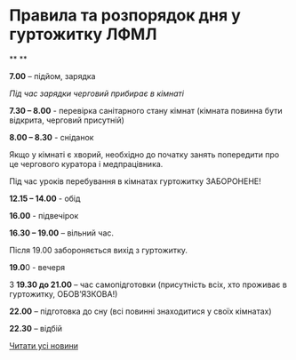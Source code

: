 # Правила та розпорядок дня у гуртожитку ЛФМЛ

** **

**7.00** – підйом, зарядка

*Під час зарядки черговий прибирає в кімнаті*

**7.30 – 8.00** - перевірка санітарного стану кімнат (кімната повинна бути відкрита, черговий присутній)

**8.00 – 8.30** - сніданок

Якщо у кімнаті є хворий, необхідно до початку занять попередити про це чергового куратора і медпрацівника.

Під час уроків перебування в кімнатах гуртожитку ЗАБОРОНЕНЕ!

**12.15 – 14.00** - обід

**16.00** - підвечірок

**16.30 – 19.00** – вільний час.

Після 19.00 забороняється вихід з гуртожитку.

**19.0**0 - вечеря

З **19.30 до 21.00** – час самопідготовки (присутність всіх, хто проживає в гуртожитку, ОБОВ’ЯЗКОВА!)

**22.00** – підготовка до сну (всі повинні знаходитися у своїх кімнатах)

**22.30** – відбій

[Читати усі новини](/news)

